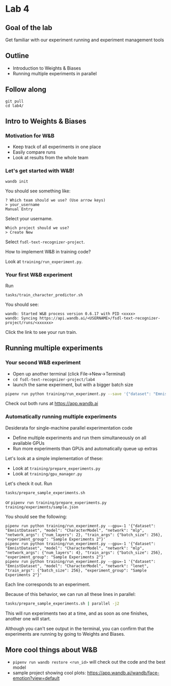 # Lab 4

## Goal of the lab

Get familiar with our experiment running and experiment management tools

## Outline

- Introduction to Weights & Biases
- Running multiple experiments in parallel

## Follow along

```
git pull
cd lab4/
```

## Intro to Weights & Biases

### Motivation for W&B
- Keep track of all experiments in one place
- Easily compare runs
- Look at results from the whole team

### Let's get started with W&B!

```
wandb init
```

You should see something like:
```
? Which team should we use? (Use arrow keys)
> your_username
Manual Entry
```

Select your username. 

```
Which project should we use?
> Create New
```
Select `fsdl-text-recognizer-project`.

How to implement W&B in training code?

Look at `training/run_experiment.py`.

### Your first W&B experiment

Run

```
tasks/train_character_predictor.sh
```

You should see:

```
wandb: Started W&B process version 0.6.17 with PID <xxxx>
wandb: Syncing https://api.wandb.ai/<USERNAME>/fsdl-text-recognizer-project/runs/<xxxxxx>
```

Click the link to see your run train.

## Running multiple experiments

### Your second W&B experiment

- Open up another terminal (click File->New->Terminal)
- `cd fsdl-text-recognizer-project/lab4`
- launch the same experiment, but with a bigger batch size

```sh
pipenv run python training/run_experiment.py --save '{"dataset": "EmnistDataset", "model": "CharacterModel", "network": "mlp", "train_args": {"batch_size": 512}}' --gpu=1
```

Check out both runs at https://app.wandb.ai

### Automatically running multiple experiments

Desiderata for single-machine parallel experimentation code
- Define multiple experiments and run them simultaneously on all available GPUs
- Run more experiments than GPUs and automatically queue up extras

Let's look at a simple implementation of these:
- Look at `training/prepare_experiments.py`
- Look at `training/gpu_manager.py`

Let's check it out. Run 

```
tasks/prepare_sample_experiments.sh
``` 

or `pipenv run training/prepare_experiments.py training/experiments/sample.json`

You should see the following:

```
pipenv run python training/run_experiment.py --gpu=-1 '{"dataset": "EmnistDataset", "model": "CharacterModel", "network": "mlp", "network_args": {"num_layers": 2}, "train_args": {"batch_size": 256}, "experiment_group": "Sample Experiments 2"}'
pipenv run python training/run_experiment.py --gpu=-1 '{"dataset": "EmnistDataset", "model": "CharacterModel", "network": "mlp", "network_args": {"num_layers": 4}, "train_args": {"batch_size": 256}, "experiment_group": "Sample Experiments 2"}'
pipenv run python training/run_experiment.py --gpu=-1 '{"dataset": "EmnistDataset", "model": "CharacterModel", "network": "lenet", "train_args": {"batch_size": 256}, "experiment_group": "Sample Experiments 2"}'
```

Each line corresponds to an experiment.

Because of this behavior, we can run all these lines in parallel:

```sh
tasks/prepare_sample_experiments.sh | parallel -j2
```

This will run experiments two at a time, and as soon as one finishes, another one will start.

Although you can't see output in the terminal, you can confirm that the experiments are running by going to Weights and Biases.

## More cool things about W&B

- `pipenv run wandb restore <run_id>` will check out the code and the best model
- sample project showing cool plots: https://app.wandb.ai/wandb/face-emotion?view=default
